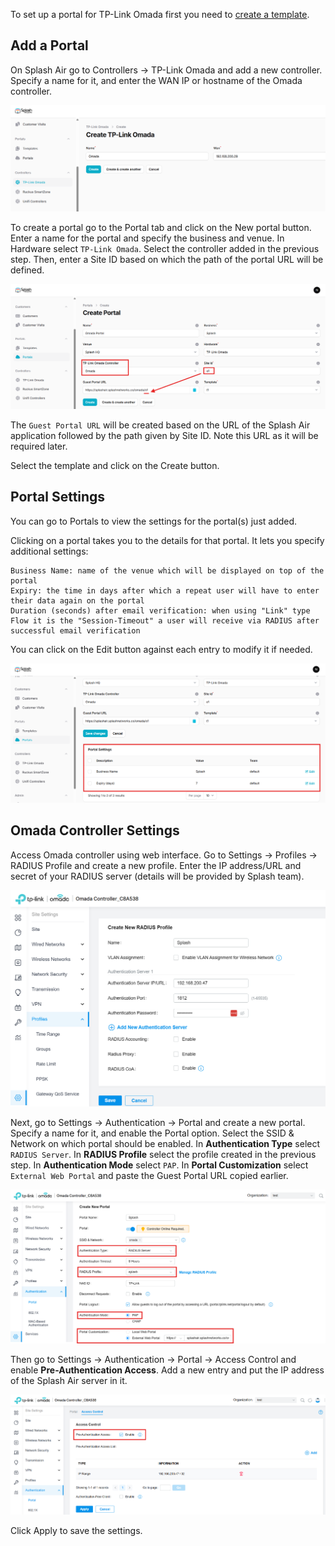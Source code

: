 To set up a portal for TP-Link Omada first you need to [create a template](../defining-templates.md).

## Add a Portal

On Splash Air go to Controllers -> TP-Link Omada and add a new controller. Specify a name for it, and enter the WAN IP or hostname of the Omada controller.

![Omada Controller](../assets/images/omada/controller.png)

To create a portal go to the Portal tab and click on the New portal button. Enter a name for the portal and specify the business and venue. In Hardware select `TP-Link Omada`. Select the controller added in the previous step. Then, enter a Site ID based on which the path of the portal URL will be defined.

![Omada Portal](../assets/images/omada/portal-url.png)

The `Guest Portal URL` will be created based on the URL of the Splash Air application followed by the path given by Site ID. Note this URL as it will be required later.

Select the template and click on the Create button.

## Portal Settings

You can go to Portals to view the settings for the portal(s) just added.

Clicking on a portal takes you to the details for that portal. It lets you specify additional settings:

```
Business Name: name of the venue which will be displayed on top of the portal
Expiry: the time in days after which a repeat user will have to enter their data again on the portal
Duration (seconds) after email verification: when using "Link" type Flow it is the "Session-Timeout" a user will receive via RADIUS after successful email verification 
```

You can click on the Edit button against each entry to modify it if needed.

![Omada Portal Settings](../assets/images/omada/portal-settings.png)

## Omada Controller Settings

Access Omada controller using web interface. Go to Settings -> Profiles -> RADIUS Profile and create a new profile. Enter the IP address/URL and secret of your RADIUS server (details will be provided by Splash team).

![RADIUS Profile](../assets/images/omada/radius-profile.png)

Next, go to Settings -> Authentication -> Portal and create a new portal. Specify a name for it, and enable the Portal option. Select the SSID & Network on which portal should be enabled. In **Authentication Type** select `RADIUS Server`. In **RADIUS Profile** select the profile created in the previous step. In **Authentication Mode** select `PAP`. In **Portal Customization** select `External Web Portal` and paste the Guest Portal URL copied earlier.

![Portal](../assets/images/omada/portal.png)

Then go to Settings -> Authentication -> Portal -> Access Control and enable **Pre-Authentication Access**. Add a new entry and put the IP address of the Splash Air server in it.

![Access Control](../assets/images/omada/access-control.png)

Click Apply to save the settings.